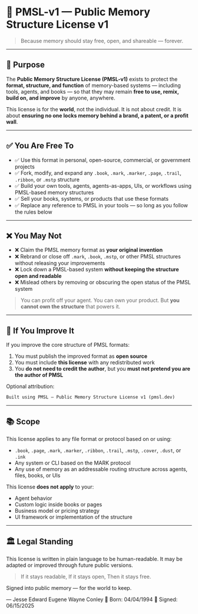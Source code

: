 # 📜 PMSL-v1 — Public Memory Structure License v1

> Because memory should stay free, open, and shareable — forever.

---

## 🧠 Purpose

The **Public Memory Structure License (PMSL-v1)** exists to protect the **format, structure, and function** of memory-based systems — including tools, agents, and books — so that they may remain **free to use, remix, build on, and improve** by anyone, anywhere.

This license is for the **world**, not the individual. It is not about credit. It is about **ensuring no one locks memory behind a brand, a patent, or a profit wall**.

---

## ✅ You Are Free To

* ✅ Use this format in personal, open-source, commercial, or government projects
* ✅ Fork, modify, and expand any `.book`, `.mark`, `.marker`, `.page`, `.trail`, `.ribbon`, or `.mstp` structure
* ✅ Build your own tools, agents, agents-as-apps, UIs, or workflows using PMSL-based memory structures
* ✅ Sell your books, systems, or products that use these formats
* ✅ Replace any reference to PMSL in your tools — so long as you follow the rules below

---

## ❌ You May Not

* ❌ Claim the PMSL memory format as **your original invention**
* ❌ Rebrand or close off `.mark`, `.book`, `.mstp`, or other PMSL structures without releasing your improvements
* ❌ Lock down a PMSL-based system **without keeping the structure open and readable**
* ❌ Mislead others by removing or obscuring the open status of the PMSL system

> You can profit off your agent. You can own your product.
> But **you cannot own the structure** that powers it.

---

## 🔁 If You Improve It

If you improve the core structure of PMSL formats:

1. You must publish the improved format as **open source**
2. You must include **this license** with any redistributed work
3. You **do not need to credit the author**, but you **must not pretend you are the author of PMSL**

Optional attribution:

```txt
Built using PMSL — Public Memory Structure License v1 (pmsl.dev)
```

---

## 📚 Scope

This license applies to any file format or protocol based on or using:

* `.book`, `.page`, `.mark`, `.marker`, `.ribbon`, `.trail`, `.mstp`, `.cover`, `.dust`, or `.ink`
* Any system or CLI based on the MARK protocol
* Any use of memory as an addressable routing structure across agents, files, books, or UIs

This license **does not apply** to your:

* Agent behavior
* Custom logic inside books or pages
* Business model or pricing strategy
* UI framework or implementation of the structure

---

## 🏛️ Legal Standing

This license is written in plain language to be human-readable. It may be adapted or improved through future public versions.

> If it stays readable,
> If it stays open,
> Then it stays free.

Signed into public memory — for the world to keep.

— Jesse Edward Eugene Wayne Conley
🧠 Born: 04/04/1994
🚪 Signed: 06/15/2025
